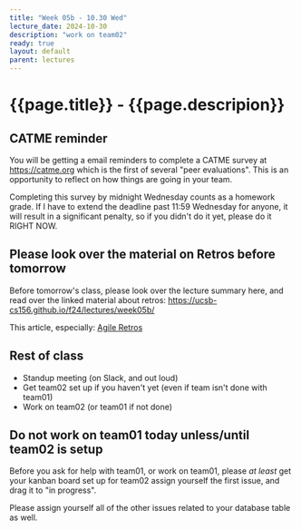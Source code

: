 ```yaml
---
title: "Week 05b - 10.30 Wed"
lecture_date: 2024-10-30
description: "work on team02"
ready: true
layout: default
parent: lectures
---
```


# {{page.title}} - {{page.descripion}}


## CATME reminder

You will be getting a email reminders to complete a CATME survey at <https://catme.org> which is the first of several "peer evaluations".  This is an opportunity to reflect on how things are going in your team.    

Completing this survey by midnight Wednesday counts as a homework grade.   If I have to extend the deadline past 11:59 Wednesday for anyone, it will result in a significant penalty, so if you didn't do it yet, please do it RIGHT NOW.

## Please look over the material on Retros before tomorrow

Before tomorrow's class, please look over the lecture summary here, and read over the linked material about retros: <https://ucsb-cs156.github.io/f24/lectures/week05b/>

This article, especially: [Agile Retros](https://ucsb-cs156.github.io/topics/agile/agile_retros.html)


## Rest of class

* Standup meeting (on Slack, and out loud)
* Get team02 set up if you haven't yet (even if team isn't done with team01)
* Work on team02 (or team01 if not done)

## Do not work on team01 today unless/until team02 is setup

Before you ask for help with team01, or work on team01, please *at least* get your kanban board set up for team02  assign yourself the first issue, and drag it to "in progress".

Please assign yourself all of the other issues related to your database table as well.

